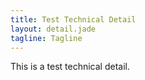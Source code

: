 ```yaml
---
title: Test Technical Detail
layout: detail.jade
tagline: Tagline
---
```


This is a test technical detail.
